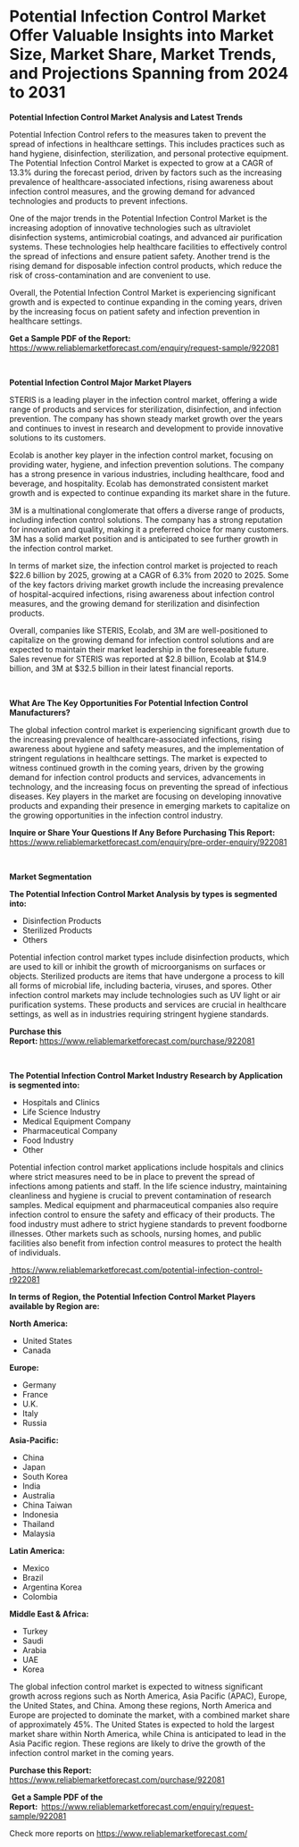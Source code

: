 <p><h1>Potential Infection Control Market Offer Valuable Insights into Market Size, Market Share, Market Trends, and Projections Spanning from 2024 to 2031</h1></p><p><strong>Potential Infection Control Market Analysis and Latest Trends</strong></p>
<p><p>Potential Infection Control refers to the measures taken to prevent the spread of infections in healthcare settings. This includes practices such as hand hygiene, disinfection, sterilization, and personal protective equipment. The Potential Infection Control Market is expected to grow at a CAGR of 13.3% during the forecast period, driven by factors such as the increasing prevalence of healthcare-associated infections, rising awareness about infection control measures, and the growing demand for advanced technologies and products to prevent infections.</p><p>One of the major trends in the Potential Infection Control Market is the increasing adoption of innovative technologies such as ultraviolet disinfection systems, antimicrobial coatings, and advanced air purification systems. These technologies help healthcare facilities to effectively control the spread of infections and ensure patient safety. Another trend is the rising demand for disposable infection control products, which reduce the risk of cross-contamination and are convenient to use.</p><p>Overall, the Potential Infection Control Market is experiencing significant growth and is expected to continue expanding in the coming years, driven by the increasing focus on patient safety and infection prevention in healthcare settings.</p></p>
<p><strong>Get a Sample PDF of the Report:&nbsp;</strong> <a href="https://www.reliablemarketforecast.com/enquiry/request-sample/922081">https://www.reliablemarketforecast.com/enquiry/request-sample/922081</a></p>
<p>&nbsp;</p>
<p><strong>Potential Infection Control Major Market Players</strong></p>
<p><p>STERIS is a leading player in the infection control market, offering a wide range of products and services for sterilization, disinfection, and infection prevention. The company has shown steady market growth over the years and continues to invest in research and development to provide innovative solutions to its customers.</p><p>Ecolab is another key player in the infection control market, focusing on providing water, hygiene, and infection prevention solutions. The company has a strong presence in various industries, including healthcare, food and beverage, and hospitality. Ecolab has demonstrated consistent market growth and is expected to continue expanding its market share in the future.</p><p>3M is a multinational conglomerate that offers a diverse range of products, including infection control solutions. The company has a strong reputation for innovation and quality, making it a preferred choice for many customers. 3M has a solid market position and is anticipated to see further growth in the infection control market.</p><p>In terms of market size, the infection control market is projected to reach $22.6 billion by 2025, growing at a CAGR of 6.3% from 2020 to 2025. Some of the key factors driving market growth include the increasing prevalence of hospital-acquired infections, rising awareness about infection control measures, and the growing demand for sterilization and disinfection products.</p><p>Overall, companies like STERIS, Ecolab, and 3M are well-positioned to capitalize on the growing demand for infection control solutions and are expected to maintain their market leadership in the foreseeable future. Sales revenue for STERIS was reported at $2.8 billion, Ecolab at $14.9 billion, and 3M at $32.5 billion in their latest financial reports.</p></p>
<p>&nbsp;</p>
<p><strong>What Are The Key Opportunities For Potential Infection Control Manufacturers?</strong></p>
<p><p>The global infection control market is experiencing significant growth due to the increasing prevalence of healthcare-associated infections, rising awareness about hygiene and safety measures, and the implementation of stringent regulations in healthcare settings. The market is expected to witness continued growth in the coming years, driven by the growing demand for infection control products and services, advancements in technology, and the increasing focus on preventing the spread of infectious diseases. Key players in the market are focusing on developing innovative products and expanding their presence in emerging markets to capitalize on the growing opportunities in the infection control industry.</p></p>
<p><strong>Inquire or Share Your Questions If Any Before Purchasing This Report:</strong> <a href="https://www.reliablemarketforecast.com/enquiry/pre-order-enquiry/922081">https://www.reliablemarketforecast.com/enquiry/pre-order-enquiry/922081</a></p>
<p>&nbsp;</p>
<p><strong>Market Segmentation</strong></p>
<p><strong>The Potential Infection Control Market Analysis by types is segmented into:</strong></p>
<p><ul><li>Disinfection Products</li><li>Sterilized Products</li><li>Others</li></ul></p>
<p><p>Potential infection control market types include disinfection products, which are used to kill or inhibit the growth of microorganisms on surfaces or objects. Sterilized products are items that have undergone a process to kill all forms of microbial life, including bacteria, viruses, and spores. Other infection control markets may include technologies such as UV light or air purification systems. These products and services are crucial in healthcare settings, as well as in industries requiring stringent hygiene standards.</p></p>
<p><strong>Purchase this Report:&nbsp;</strong><a href="https://www.reliablemarketforecast.com/purchase/922081">https://www.reliablemarketforecast.com/purchase/922081</a></p>
<p>&nbsp;</p>
<p><strong>The Potential Infection Control Market Industry Research by Application is segmented into:</strong></p>
<p><ul><li>Hospitals and Clinics</li><li>Life Science Industry</li><li>Medical Equipment Company</li><li>Pharmaceutical Company</li><li>Food Industry</li><li>Other</li></ul></p>
<p><p>Potential infection control market applications include hospitals and clinics where strict measures need to be in place to prevent the spread of infections among patients and staff. In the life science industry, maintaining cleanliness and hygiene is crucial to prevent contamination of research samples. Medical equipment and pharmaceutical companies also require infection control to ensure the safety and efficacy of their products. The food industry must adhere to strict hygiene standards to prevent foodborne illnesses. Other markets such as schools, nursing homes, and public facilities also benefit from infection control measures to protect the health of individuals.</p></p>
<p><a href="https://www.reliablemarketforecast.com/potential-infection-control-r922081">&nbsp;https://www.reliablemarketforecast.com/potential-infection-control-r922081</a></p>
<p><strong>In terms of Region, the Potential Infection Control Market Players available by Region are:</strong></p>
<p>
    <p> <strong> North America: </strong>
        <ul>
            <li>United States</li>
            <li>Canada</li>
        </ul>
        </p> 
    <p> <strong> Europe: </strong>
        <ul>
            <li>Germany</li>
            <li>France</li>
            <li>U.K.</li>
            <li>Italy</li>
            <li>Russia</li>
        </ul>
        </p> 
    <p> <strong> Asia-Pacific: </strong>
        <ul>
            <li>China</li>
            <li>Japan</li>
            <li>South Korea</li>
            <li>India</li>
            <li>Australia</li>
            <li>China Taiwan</li>
            <li>Indonesia</li>
            <li>Thailand</li>
            <li>Malaysia</li>
        </ul>
        </p> 
    <p> <strong> Latin America: </strong>
        <ul>
            <li>Mexico</li>
            <li>Brazil</li>
            <li>Argentina Korea</li>
            <li>Colombia</li>
        </ul>
        </p> 
    <p> <strong> Middle East & Africa: </strong>
        <ul>
            <li>Turkey</li>
            <li>Saudi</li>
            <li>Arabia</li>
            <li>UAE</li>
            <li>Korea</li>
        </ul>
    </p>
    </p>
<p><p>The global infection control market is expected to witness significant growth across regions such as North America, Asia Pacific (APAC), Europe, the United States, and China. Among these regions, North America and Europe are projected to dominate the market, with a combined market share of approximately 45%. The United States is expected to hold the largest market share within North America, while China is anticipated to lead in the Asia Pacific region. These regions are likely to drive the growth of the infection control market in the coming years.</p></p>
<p><strong>Purchase this Report: </strong><a href="https://www.reliablemarketforecast.com/purchase/922081">https://www.reliablemarketforecast.com/purchase/922081</a></p>
<p>&nbsp;<strong>Get a Sample PDF of the Report:&nbsp;&nbsp;</strong><a href="https://www.reliablemarketforecast.com/enquiry/request-sample/922081">https://www.reliablemarketforecast.com/enquiry/request-sample/922081</a></p>
<p><strong></strong></p>
<p>Check more reports on <a href="https://www.reliablemarketforecast.com/">https://www.reliablemarketforecast.com/</a></p>